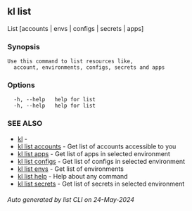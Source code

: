 ## kl list

List [accounts | envs | configs | secrets | apps]

### Synopsis

```
Use this command to list resources like,
  account, environments, configs, secrets and apps
```

### Options

```
  -h, --help   help for list
  -h, --help   help for list
```

### SEE ALSO

* [kl](kl.md)  - 
* [kl list accounts](kl_list_accounts.md)  - Get list of accounts accessible to you
* [kl list apps](kl_list_apps.md)  - Get list of apps in selected environment
* [kl list configs](kl_list_configs.md)  - Get list of configs in selected environment
* [kl list envs](kl_list_envs.md)  - Get list of environments
* [kl list help](kl_list_help.md)  - Help about any command
* [kl list secrets](kl_list_secrets.md)  - Get list of secrets in selected environment

###### Auto generated by list CLI on 24-May-2024
